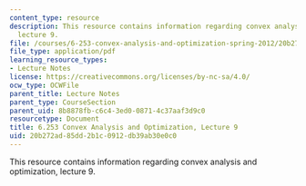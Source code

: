 ```yaml
---
content_type: resource
description: This resource contains information regarding convex analysis and optimization,
  lecture 9.
file: /courses/6-253-convex-analysis-and-optimization-spring-2012/20b272ad85dd2b1c0912db39ab30e0c0_MIT6_253S12_lec09.pdf
file_type: application/pdf
learning_resource_types:
- Lecture Notes
license: https://creativecommons.org/licenses/by-nc-sa/4.0/
ocw_type: OCWFile
parent_title: Lecture Notes
parent_type: CourseSection
parent_uid: 8b8878fb-c6c4-3ed0-0871-4c37aaf3d9c0
resourcetype: Document
title: 6.253 Convex Analysis and Optimization, Lecture 9
uid: 20b272ad-85dd-2b1c-0912-db39ab30e0c0
---
```

This resource contains information regarding convex analysis and optimization, lecture 9.